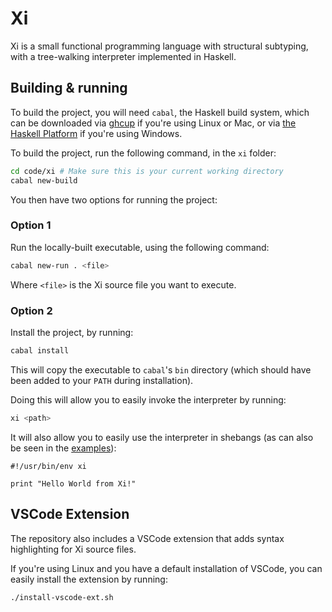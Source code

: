 # Xi

Xi is a small functional programming language with structural subtyping, with a tree-walking interpreter implemented in Haskell.

## Building & running

To build the project, you will need `cabal`, the Haskell build system, which can be downloaded via [ghcup](https://www.haskell.org/ghcup/) if you're using Linux or Mac, or via [the Haskell Platform](https://www.haskell.org/platform/) if you're using Windows.

To build the project, run the following command, in the `xi` folder:

```sh
cd code/xi # Make sure this is your current working directory
cabal new-build
```

You then have two options for running the project:

### Option 1

Run the locally-built executable, using the following command:

```sh
cabal new-run . <file>
```

Where `<file>` is the Xi source file you want to execute.

### Option 2

Install the project, by running:

```sh
cabal install
```

This will copy the executable to `cabal`'s `bin` directory (which should have been added to your `PATH` during installation).

Doing this will allow you to easily invoke the interpreter by running:

```sh
xi <path>
```

It will also allow you to easily use the interpreter in shebangs (as can also be seen in the [examples](Examples)):

```xi
#!/usr/bin/env xi

print "Hello World from Xi!"
```

## VSCode Extension

The repository also includes a VSCode extension that adds syntax highlighting for Xi source files.

If you're using Linux and you have a default installation of VSCode, you can easily install the extension by running:

```sh
./install-vscode-ext.sh
```
